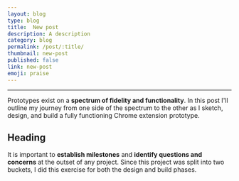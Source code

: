 ```yaml
---
layout: blog
type: blog
title:  New post
description: A description
category: blog
permalink: /post/:title/
thumbnail: new-post
published: false
link: new-post
emoji: praise
---
```


<hr class='praise'>

Prototypes exist on a **spectrum of fidelity and functionality**.
In this post I'll outline my journey from one side of the spectrum to the other as I sketch, design, and build a fully functioning Chrome extension prototype.

## Heading

It is important to **establish milestones** and **identify questions and concerns** at the outset of any project.
Since this project was split into two buckets, I did this exercise for both the design and build phases.

